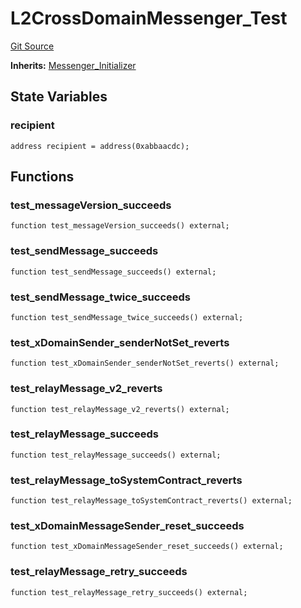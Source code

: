 # L2CrossDomainMessenger_Test
[Git Source](https://github.com/ethereum-optimism/optimism/blob/f7b73857601914eeea6fc4c1ba46ae99ca744d97/contracts/test/L2CrossDomainMessenger.t.sol)

**Inherits:**
[Messenger_Initializer](/contracts/test/CommonTest.t.sol/contract.Messenger_Initializer.md)


## State Variables
### recipient

```solidity
address recipient = address(0xabbaacdc);
```


## Functions
### test_messageVersion_succeeds


```solidity
function test_messageVersion_succeeds() external;
```

### test_sendMessage_succeeds


```solidity
function test_sendMessage_succeeds() external;
```

### test_sendMessage_twice_succeeds


```solidity
function test_sendMessage_twice_succeeds() external;
```

### test_xDomainSender_senderNotSet_reverts


```solidity
function test_xDomainSender_senderNotSet_reverts() external;
```

### test_relayMessage_v2_reverts


```solidity
function test_relayMessage_v2_reverts() external;
```

### test_relayMessage_succeeds


```solidity
function test_relayMessage_succeeds() external;
```

### test_relayMessage_toSystemContract_reverts


```solidity
function test_relayMessage_toSystemContract_reverts() external;
```

### test_xDomainMessageSender_reset_succeeds


```solidity
function test_xDomainMessageSender_reset_succeeds() external;
```

### test_relayMessage_retry_succeeds


```solidity
function test_relayMessage_retry_succeeds() external;
```

